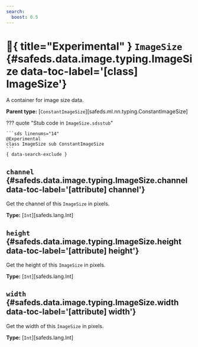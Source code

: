 ```yaml
---
search:
  boost: 0.5
---
```


[//]: # (DO NOT EDIT THIS FILE DIRECTLY. Instead, edit the corresponding stub file and execute `npm run docs:api`.)

# :test_tube:{ title="Experimental" } <code class="doc-symbol doc-symbol-class"></code> `ImageSize` {#safeds.data.image.typing.ImageSize data-toc-label='[class] ImageSize'}

A container for image size data.

**Parent type:** [`ConstantImageSize`][safeds.ml.nn.typing.ConstantImageSize]

??? quote "Stub code in `ImageSize.sdsstub`"

    ```sds linenums="14"
    @Experimental
    class ImageSize sub ConstantImageSize
    ```
    { data-search-exclude }

## <code class="doc-symbol doc-symbol-attribute"></code> `channel` {#safeds.data.image.typing.ImageSize.channel data-toc-label='[attribute] channel'}

Get the channel of this `ImageSize` in pixels.

**Type:** [`Int`][safeds.lang.Int]

## <code class="doc-symbol doc-symbol-attribute"></code> `height` {#safeds.data.image.typing.ImageSize.height data-toc-label='[attribute] height'}

Get the height of this `ImageSize` in pixels.

**Type:** [`Int`][safeds.lang.Int]

## <code class="doc-symbol doc-symbol-attribute"></code> `width` {#safeds.data.image.typing.ImageSize.width data-toc-label='[attribute] width'}

Get the width of this `ImageSize` in pixels.

**Type:** [`Int`][safeds.lang.Int]
